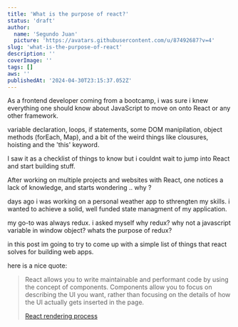 ```yaml
---
title: 'What is the purpose of react?'
status: 'draft'
author:
  name: 'Segundo Juan'
  picture: 'https://avatars.githubusercontent.com/u/87492687?v=4'
slug: 'what-is-the-purpose-of-react'
description: ''
coverImage: ''
tags: []
aws: ''
publishedAt: '2024-04-30T23:15:37.052Z'
---
```


As a frontend developer coming from a bootcamp, i was sure i knew everything one should know about JavaScript to move on onto React or any other framework.

variable declaration, loops, if statements, some DOM manipilation, object methods (forEach, Map), and a bit of the weird things like clousures, hoisting and the 'this' keyword.

I saw it as a checklist of things to know but i couldnt wait to jump into React and start building stuff.

After working on multiple projects and websites with React, one notices a lack of knowledge, and starts wondering .. why ?

days ago i was working on a personal weather app to sthrengten my skills. i wanted to achieve a solid, well funded state managment of my application.

my go-to was always redux. i asked myself why redux? why not a javascript variable in window object? whats the purpose of redux?

in this post im going to try to come up with a simple list of things that react solves for building web apps.

here is a nice quote:

> React allows you to write maintainable and performant code by using the concept of components. Components allow you to focus on describing the UI you want, rather than focusing on the details of how the UI actually gets inserted in the page.
>
> [React rendering process](https://www.youtube.com/watch?v=i793Qm6kv3U)